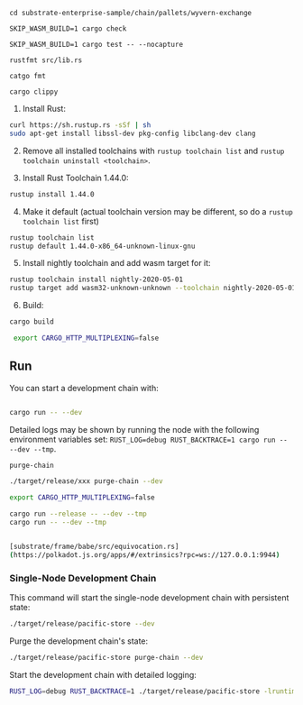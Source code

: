 ```
cd substrate-enterprise-sample/chain/pallets/wyvern-exchange

SKIP_WASM_BUILD=1 cargo check
```



```
SKIP_WASM_BUILD=1 cargo test -- --nocapture
```


```
rustfmt src/lib.rs 
```

```
catgo fmt

cargo clippy
```


1. Install Rust:

```bash
curl https://sh.rustup.rs -sSf | sh
sudo apt-get install libssl-dev pkg-config libclang-dev clang
```

2. Remove all installed toolchains with `rustup toolchain list` and `rustup toolchain uninstall <toolchain>`.

3. Install Rust Toolchain 1.44.0:

```bash
rustup install 1.44.0
```

4. Make it default (actual toolchain version may be different, so do a `rustup toolchain list` first)
```bash
rustup toolchain list
rustup default 1.44.0-x86_64-unknown-linux-gnu
```

5. Install nightly toolchain and add wasm target for it:

```bash
rustup toolchain install nightly-2020-05-01
rustup target add wasm32-unknown-unknown --toolchain nightly-2020-05-01-x86_64-unknown-linux-gnu
```

6. Build:
```bash
cargo build
```
```bash
 export CARGO_HTTP_MULTIPLEXING=false
```
## Run

You can start a development chain with:

```bash

cargo run -- --dev
```

Detailed logs may be shown by running the node with the following environment variables set: `RUST_LOG=debug RUST_BACKTRACE=1 cargo run -- --dev --tmp`.

```bash
purge-chain

./target/release/xxx purge-chain --dev

export CARGO_HTTP_MULTIPLEXING=false

cargo run --release -- --dev --tmp
cargo run -- --dev --tmp


[substrate/frame/babe/src/equivocation.rs]
(https://polkadot.js.org/apps/#/extrinsics?rpc=ws://127.0.0.1:9944)

```


### Single-Node Development Chain

This command will start the single-node development chain with persistent state:

```bash
./target/release/pacific-store --dev
```

Purge the development chain's state:

```bash
./target/release/pacific-store purge-chain --dev
```

Start the development chain with detailed logging:

```bash
RUST_LOG=debug RUST_BACKTRACE=1 ./target/release/pacific-store -lruntime=debug --dev
```
